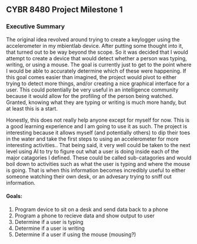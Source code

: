 ## CYBR 8480 Project Milestone 1

### Executive Summary
The original idea revolved around trying to create a keylogger using the accelerometer in my mbientlab device. After putting some thought into it, that turned out to be way beyond the scope. So it was decided that I would attempt to create a device that would detect whether a person was typing, writing, or using a mouse. The goal is currently just to get to the point where I would be able to accurately determine which of these were happening. If this goal comes easier than imagined, the project would pivot to either trying to detect more things, and/or creating a nice graphical interface for a user. This could potentially be very useful in an intelligence community because it would allow for the profiling of the person being watched. Granted, knowing what they are typing or writing is much more handy, but at least this is a start. 

Honestly, this does not really help anyone except for myself for now. This is a good learning experience and I am going to use it as such. The project is interesting because it allows myself (and potentially others) to dip their toes in the water and take the first steps to using an accelerometer for more interesting activities.. That being said, it very well could be taken to the next level using AI to try to figure out what a user is doing inside each of the major catagories I defined. These could be called sub-catagories and would boil down to activities such as what the user is typing and where the mouse is going. That is when this information becomes incredibly useful to either someone watching their own desk, or an advesary trying to sniff out information. 

#### Goals:
1. Program device to sit on a desk and send data back to a phone
1. Program a phone to recieve data and show output to user
1. Determine if a user is typing
1. Determine if a user is writing
1. Determine if a user if using the mouse (mousing?)

